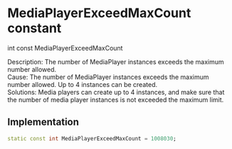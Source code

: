 


# MediaPlayerExceedMaxCount constant







int const MediaPlayerExceedMaxCount
  




<p>Description: The number of MediaPlayer instances exceeds the maximum number allowed. <br>Cause: The number of MediaPlayer instances exceeds the maximum number allowed. Up to 4 instances can be created. <br> Solutions: Media players can create up to 4 instances, and make sure that the number of media player instances is not exceeded the maximum limit.</p>



## Implementation

```dart
static const int MediaPlayerExceedMaxCount = 1008030;
```







